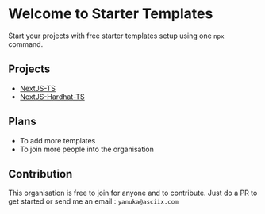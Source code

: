 # Welcome to Starter Templates

Start your projects with free starter templates setup using one `npx` command.

## Projects

- [NextJS-TS](https://github.com/startertemp/nextjs-ts)
- [NextJS-Hardhat-TS](https://github.com/startertemp/nextjs-hardhat-ts)

## Plans

- To add more templates
- To join more people into the organisation

## Contribution

This organisation is free to join for anyone and to contribute. Just do a PR to get started or send me an email : `yanuka@asciix.com`
